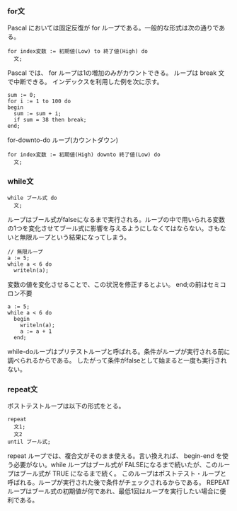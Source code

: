 ### for文

Pascal においては固定反復が for ループである。一般的な形式は次の通りである。
```
for index変数 := 初期値(Low) to 終了値(High) do
  文;
```

Pascal では、 for ループは1の増加のみがカウントできる。 ループは break 文で中断できる。 インデックスを利用した例を次に示す。

```
sum := 0;
for i := 1 to 100 do
begin
  sum := sum + i;
  if sum = 38 then break;
end;
```

for-downto-do ループ(カウントダウン)

```
for index変数 := 初期値(High) downto 終了値(Low) do
  文;
```

### while文

```
while ブール式 do
  文;
```
ループはブール式がfalseになるまで実行される。ループの中で用いられる変数の1つを変化させてブール式に影響を与えるようにしなくてはならない。さもないと無限ループという結果になってしまう。

```
// 無限ループ
a := 5;
while a < 6 do
  writeln(a);
```

変数の値を変化させることで、この状況を修正するとよい。
end;の前はセミコロン不要
```
a := 5;
while a < 6 do
  begin
    writeln(a);
    a := a + 1
  end;
```

while-doループはプリテストループと呼ばれる。条件がループが実行される前に調べられるからである。
したがって条件がfalseとして始まると一度も実行されない。

### repeat文

ポストテストループは以下の形式をとる。
```
repeat
  文1;
  文2
until ブール式;
```

repeat ループでは、複合文がそのまま使える。言い換えれば、 begin-end を使う必要がない。while ループはブール式が FALSEになるまで続いたが、このループはブール式が TRUE になるまで続く。
このループはポストテスト・ループと呼ばれる。ループが実行された後で条件がチェックされるからである。
REPEAT ループはブール式の初期値が何であれ、最低1回はループを実行したい場合に便利である。
